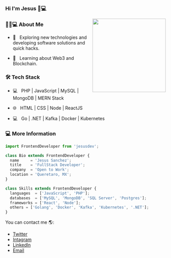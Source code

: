 ### Hi I'm Jesus 👋💻

<img align='right' src="https://media.giphy.com/media/M9gbBd9nbDrOTu1Mqx/giphy.gif" width="230">

<h3> 👨🏻💻 About Me </h3>


- 🤔 &nbsp; Exploring new technologies and developing software solutions and quick hacks.

- 🌱 &nbsp; Learning about Web3 and Blockchain.



<h3>🛠 Tech Stack</h3>



- 💻 &nbsp; PHP | JavaScript | MySQL | MongoDB | MERN Stack

- 🌐 &nbsp; HTML | CSS  | Node | ReactJS

-  💻 &nbsp; Go | .NET | Kafka | Docker | Kubernetes



<h3> 💻 More Information </h3>

```js
import FrontendDeveloper from 'jesusdev';

class Bio extends FrontendDeveloper {
  name     = 'Jesus Sanchez';
  title    = 'FullStack Developer';
  company  = 'Open to Work';
  location = 'Queretaro, MX';
}

class Skills extends FrontendDeveloper {
  languages  = ['JavaScript', 'PHP'];
  databases  = ['MySQL', 'MongoDB', 'SQL Server', 'Postgres'];
  frameworks = ['React', 'Node'];
  others = ['Golang', 'Docker', 'Kafka', 'Kubernetes', '.NET'];
}
```

You can contact me 🌎:
- [Twitter](https://twitter.com/Yiisuscode)
- [Intagram](https://www.instagram.com/jesus_albertosm/)
- [LinkedIn](https://www.linkedin.com/in/jesus-alberto-s-616a41198/)
- [Email](mailto:jesus8347@gmail.com)

